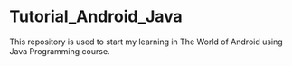 # Tutorial_Android_Java
This repository is used to start my learning in The World of Android using Java Programming course.
